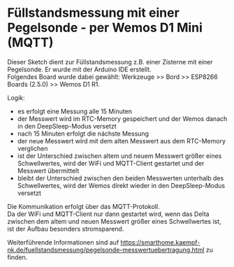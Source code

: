 # Füllstandsmessung mit einer Pegelsonde - per Wemos D1 Mini (MQTT) 
Dieser Sketch dient zur Füllstandsmessung z.B. einer Zisterne mit einer Pegelsonde.
Er wurde mit der Arduino IDE erstellt.<br>
Folgendes Board wurde dabei gewählt: Werkzeuge >> Bord >> ESP8266 Boards (2.5.0) >> Wemos D1 R1.

Logik:
- es erfolgt eine Messung alle 15 Minuten
- der Messwert wird im RTC-Memory gespeichert und der Wemos danach in den DeepSleep-Modus versetzt
- nach 15 Minuten erfolgt die nächste Messung
- der neue Messwert wird mit dem alten Messwert aus dem RTC-Memory verglichen
- ist der Unterschied zwischen altem und neuem Messwert größer eines Schwellwertes, wird der WiFi und MQTT-Client gestartet und der Messwert übermittelt
- bleibt der Unterschied zwischen den beiden Messwerten unterhalb des Schwellwertes, wird der Wemos direkt wieder in den DeepSleep-Modus versetzt

Die Kommunikation erfolgt über das MQTT-Protokoll.<br>
Da der WiFi und MQTT-Client nur dann gestartet wird, wenn das Delta zwischen dem altem und neuen Messwert größer eines Schwellwertes ist,
ist der Aufbau besonders stromsparend.

Weiterführende Informationen sind auf https://smarthome.kaempf-nk.de/fuellstandsmessung/pegelsonde-messwertuebertragung.html zu finden.
